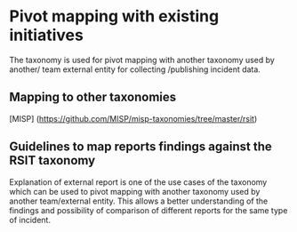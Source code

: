 # Pivot mapping with existing initiatives

The taxonomy is used for pivot mapping with another taxonomy used by another/ team external entity for collecting /publishing incident data.

## Mapping to other taxonomies
[MISP] (https://github.com/MISP/misp-taxonomies/tree/master/rsit)

## Guidelines to map reports findings against the RSIT taxonomy 

Explanation of external report is  one of the use cases of the taxonomy which can be used to pivot mapping with another taxonomy used by another team/external entity. This allows a better understanding of the findings and possibility of comparison of different reports for the same type of incident.



